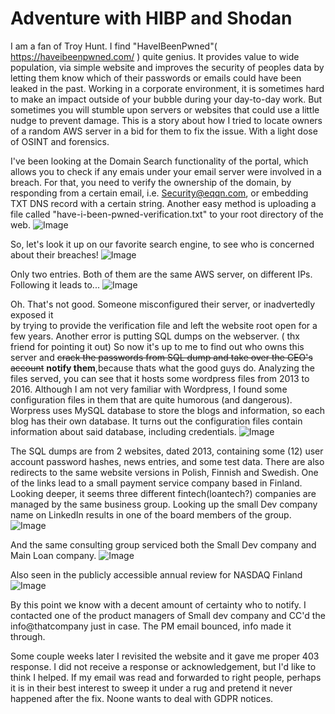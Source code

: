 # Adventure with HIBP and Shodan

I am a fan of Troy Hunt. I find "HaveIBeenPwned"( https://haveibeenpwned.com/ ) quite genius. 
It provides value to wide population, via simple website and improves the security of peoples data by letting them know which of their passwords or emails could have been leaked in the past. 
Working in a corporate environment, it is sometimes hard to make an impact outside of your bubble during your day-to-day work.
But sometimes you will stumble upon servers or websites that could use a little nudge to prevent damage. This is a story about how I tried to locate owners of a random AWS server in a bid for them to fix the issue. With a light dose of OSINT and forensics.

I've been looking at the Domain Search functionality of the portal, which allows you to check 
if any emais under your email server were involved in a breach. For that, you need to verify the ownership of the domain,
by responding from a certain email, i.e. Security@eqqn.com, or embedding TXT DNS record with a certain string.
Another easy method is uploading a file called "have-i-been-pwned-verification.txt" to your root directory of the web.
![Image](https://eqqn.github.io/images/HIBP_verification.jpg)

So, let's look it up on our favorite search engine, to see who is concerned about their breaches! 
![Image](https://eqqn.github.io/images/shodan_hibp.jpg)

Only two entries. Both of them are the same AWS server, on different IPs.
Following it leads to...
![Image](https://eqqn.github.io/images/web-root-redacted.jpg)

Oh. That's not good. Someone misconfigured their server, or inadvertedly exposed it  
by trying to provide the verification file and left the website root open for a few years.
Another error is putting SQL dumps on the webserver. ( thx friend for pointing it out)
So now it's up to me to find out who owns this server and ~~crack the passwords from SQL dump and take over the CEO's account~~ 
**notify them**,because thats what the good guys do.
Analyzing the files served, you can see that it hosts some wordpress files from 2013 to 2016. 
Although I am not very familiar with Wordpress, I found some configuration files in them that are quite humorous (and dangerous).
Worpress uses MySQL database to store the blogs and information, so each blog has their own database. It turns out the configuration files
contain information about said database, including credentials.
![Image](https://eqqn.github.io/images/wordpress_backup_code.JPG)

The SQL dumps are from 2 websites, dated 2013, containing some (12) user account password hashes, news entries, and some test data.
There are also redirects to the same website versions in Polish, Finnish and Swedish.
One of the links lead to a small payment service company based in Finland. Looking deeper, 
it seems three different fintech(loantech?) companies are managed by the same business group. Looking up the small Dev company name on 
LinkedIn results in one of the board members of the group.
![Image](https://eqqn.github.io/images/fintech_board_member.jpg)

And the same consulting group serviced both the Small Dev company and Main Loan company.
![Image](https://eqqn.github.io/images/consulting.jpg)

Also seen in the publicly accessible annual review for NASDAQ Finland
![Image](https://eqqn.github.io/images/annual_review.jpg)

By this point we know with a decent amount of certainty who to notify.
I contacted one of the product managers of Small dev company and CC'd the info@thatcompany just in case.
The PM email bounced, info made it through.

Some couple weeks later I revisited the website and it gave me proper 403 response. I did not receive a response or acknowledgement,
but I'd like to think I helped. If my email was read and forwarded to right people, perhaps it is in their best interest to sweep it under a rug and pretend it never happened after the fix. Noone wants to deal with GDPR notices.


